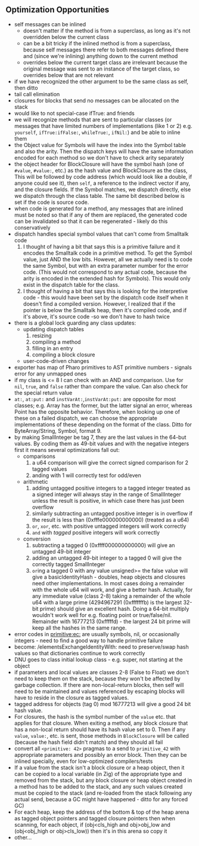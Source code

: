 ## Optimization Opportunities

- self messages can be inlined
	- doesn't matter if the method is from a superclass, as long as it's not overridden below the current class
	- can be a bit tricky if the inlined method is from a superclass, because self messages there refer to both messages defined there and (since we're inlining) anything down to the current method
	- overrides below the current target class are irrelevant because the original message was sent to an instance of the target class, so overrides below that are not relevant
- if we have recognized the other argument to be the same class as self, then ditto
- tail call elimination
- closures for blocks that send no messages can be allocated on the stack
- would like to not special-case ifTrue: and friends
-  we will recognize methods that are sent to particular classes (or messages that have limited numbers of implementations (like 1 or 2) e.g. `yourself`, `ifTrue:ifFalse:`, `whileTrue:`, `ifNil:`) and be able to inline them
- the Object value for Symbols will have the index into the Symbol table and also the arity. Then the dispatch keys will have the same information encoded for each method so we don't have to check arity separately
- the object header for BlockClosure will have the symbol hash (one of `#value`, `#value:`, etc.) as the hash value and BlockClosure as the class, This will be followed by code address (which would look like a double, if anyone could see it), then `self`, a reference to the indirect vector if any, and the closure fields. If the Symbol matches, we dispatch directly, else we dispatch through the class table. The same bit described below is set if the code is source code.
- when code is generated for a method, any messages that are inlined must be noted so that if any of them are replaced, the generated code can be invalidated so that it can be regenerated - likely do this conservatively
- dispatch handles special symbol values that can't come from Smalltalk code
	1. I thought of having a bit that says this is a primitive failure and it encodes the Smalltalk code in a primitive method. To get the Symbol value, just AND the low bits. However, all we actually need is to code the same Symbol, but with an extra parameter number for the error code. (This would not correspond to any actual code, because the arity is encoded in the extended hash for Symbols). This would only exist in the dispatch table for the class.
	2. I thought of having a bit that says this is looking for the interpretive code - this would have been set by the dispatch code itself when it doesn't find a compiled version. However, I realized that if the pointer is below the Smalltalk heap, then it's compiled code, and if it's above, it's source code -so we don't have to hash twice
- there is a global lock guarding any class updates:
	- updating dispatch tables
		1. resizing
		2. compiling a method
		3. filling in an entry
		4. compiling a block closure
	- user-code-driven changes
- exporter has map of Pharo primitives to AST primitive numbers - signals error for any unmapped ones
- if my class is <= 8 I can check with an AND and comparison. Use for `nil`, `true`, and `false` rather than compare the value. Can also check for the special return value
- `at:`, `at:put:` and `instVarAt:`,`instVarAt:put:` are opposite for most classes; e.g. Array has the former, but the latter signal an error, whereas Point has the opposite behavior. Therefore, when looking up one of these on a failed dispatch, we can choose the appropriate implementations of these depending on the format of the class. Ditto for ByteArray/String, Symbol, format 9.
- by making SmallInteger be tag 7, they are the last values in the 64-but values. By coding them as 49-bit values and with the negative integers first it means several optimizations fall out:
	- comparisons
		1. a u64 comparison will give the correct signed comparison for 2 tagged values
		2. anding with 1 will correctly test for odd/even
	- arithmetic
		1. adding untagged positive integers to a tagged integer treated as a signed integer will always stay in the range of SmallInteger unless the result is positive, in which case there has just been overflow
		2. similarly subtracting  an untagged positive integer is in overflow if the result is less than (0xfffe000000000000) (treated as a u64)
		3. `or`, `xor`, etc. with positive untagged integers will work correctly
		4. `and` with *tagged* positive integers will work correctly
	- conversion
		1.  subtracting a tagged 0 (0xffff000000000000) will give an untagged 49-bit integer
		2. adding an untagged 49-bit integer to a tagged 0 will give the correctly tagged SmallInteger
		3. `or`ing a tagged 0 with any value unsigned>= the false value will give a basicIdentityHash - doubles, heap objects and closures need other implementations. In most cases doing a remainder with the whole u64 will work, and give a better hash. Actually, for any immediate value (class 2-8) taking a remainder of the whole u64 with a large prime (4294967291 (0xfffffffb) is the largest 32-bit prime) should give an excellent hash. Doing a 64-bit multiply wouldn't work well for e.g. floating point or true/false/nil. Remainder with 16777213 (0xfffffd) - the largest 24 bit prime will keep all the hashes in the same range.
- error codes in <primitive:ec:> are usually symbols, nil, or occasionally integers - need to find a good way to handle primitive failure
- become: /elementsExchangeIdentityWith: need to preserve/swap hash values so that dictionaries continue to work correctly
- DNU goes to class initial lookup class - e.g. super, not starting at the object
- if parameters and local values are classes 2-8 (False to Float) we don't need to keep them on the stack, because they won't be affected by garbage collection. If there are non-local-return blocks, then self will need to be maintained and values referenced by escaping blocks will have to reside in the closure as tagged values.
- tagged address for objects (tag 0) mod 16777213 will give a good 24 bit hash value.
-  For closures, the hash is the symbol number of the `value` etc. that applies for that closure. When exiting a method, any block closure that has a non-local return should have its hash value set to 0. Then if any `value`, `value:`, etc. is sent, those methods in `BlockClosure` will be called (because the hash field didn't match) and they should all fail
- convert all `<primitive: 42>` pragmas to a send to `primitive_42` with appropriate parameters and possibly an error block. Then they can be inlined specially, even for low-optimized compilers/tests
- If a value from the stack isn't a block closure or a heap object, then it can be copied to a local variable (in Zig) of the appropriate type and removed from the stack, but any block closure or heap object created in a method has to be added to the stack, and any such values created must be copied to the stack (and re-loaded from the stack following any actual send, because a GC might have happened - ditto for any forced GC)
- For each heap, keep the address of the bottom & top of the heap arena as tagged object pointers and tagged closure pointers then when scanning, for each object, if (obj<cls_high and obj>obj_low and (obj<obj_high or obj>cls_low)) then it's in this arena so copy it
- other...
